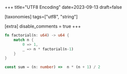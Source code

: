 +++
title="UTF8 Encoding"
date=2023-09-13
draft=false

[taxonomies]
tags=["utf8", "string"]

[extra]
disable_comments = true
+++

```rust
fn factorial(n: u64) -> u64 {
    match n {
        0 => 1,
        _ => n * factorial(n-1)
    }
}
```

```typescript
const sum = (n: number) =>  n * (n + 1) / 2
```
